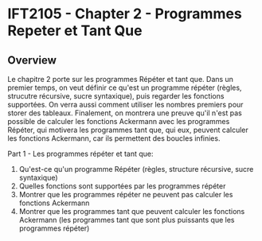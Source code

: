 # IFT2105 - Chapter 2 - Programmes Repeter et Tant Que

## Overview

Le chapitre 2 porte sur les programmes Répéter et tant que. Dans un premier temps, 
on veut définir ce qu'est un programme répéter (règles, strucutre récursive, sucre syntaxique), 
puis regarder les fonctions supportées. On verra aussi comment utiliser les 
nombres premiers pour storer des tableaux. Finalement, on montrera une preuve 
qu'il n'est pas possible de calculer les fonctions Ackermann avec les programmes
Répéter, qui motivera les programmes tant que, qui eux, peuvent calculer les
fonctions Ackermann, car ils permettent des boucles infinies.

Part 1 - Les programmes répéter et tant que:
1. Qu'est-ce qu'un programme Répéter (règles, structure récursive, sucre syntaxique)
2. Quelles fonctions sont supportées par les programmes répéter  
3. Montrer que les programmes répéter ne peuvent pas calculer les fonctions Ackermann  
4. Montrer que les programmes tant que peuvent calculer les fonctions Ackermann 
   (les programmes tant que sont plus puissants que les programmes répéter)
